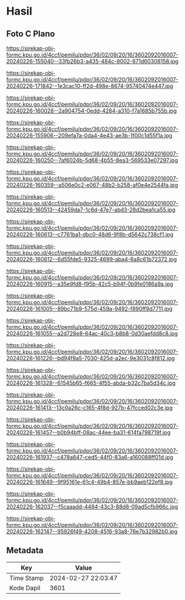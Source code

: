 # Hasil

## Foto C Plano

https://sirekap-obj-formc.kpu.go.id/4ccf/pemilu/pdpr/36/02/09/20/16/3602092016007-20240226-155040--33fb26b3-a435-484c-8002-871d60308158.jpg

https://sirekap-obj-formc.kpu.go.id/4ccf/pemilu/pdpr/36/02/09/20/16/3602092016007-20240226-171842--1e3cac10-ff2d-498e-8674-95740474e447.jpg

https://sirekap-obj-formc.kpu.go.id/4ccf/pemilu/pdpr/36/02/09/20/16/3602092016007-20240226-160028--2a904754-0edd-4284-a310-f7a1685b755b.jpg

https://sirekap-obj-formc.kpu.go.id/4ccf/pemilu/pdpr/36/02/09/20/16/3602092016007-20240226-155906--209efa7a-0da4-4e43-ae3b-1f00c1d55f1a.jpg

https://sirekap-obj-formc.kpu.go.id/4ccf/pemilu/pdpr/36/02/09/20/16/3602092016007-20240226-160250--7af6024b-5d68-4b55-8ea3-569533e07297.jpg

https://sirekap-obj-formc.kpu.go.id/4ccf/pemilu/pdpr/36/02/09/20/16/3602092016007-20240226-160359--a506e0c2-e067-48b2-b258-af0e4e2544fa.jpg

https://sirekap-obj-formc.kpu.go.id/4ccf/pemilu/pdpr/36/02/09/20/16/3602092016007-20240226-160513--42459da7-1c6d-47e7-abd3-28d2bea1ca55.jpg

https://sirekap-obj-formc.kpu.go.id/4ccf/pemilu/pdpr/36/02/09/20/16/3602092016007-20240226-160613--c7761ba1-dbc0-48d6-9f8b-d5642c738cf1.jpg

https://sirekap-obj-formc.kpu.go.id/4ccf/pemilu/pdpr/36/02/09/20/16/3602092016007-20240226-160812--6d55fde5-9325-4699-aba4-6a8c61b72372.jpg

https://sirekap-obj-formc.kpu.go.id/4ccf/pemilu/pdpr/36/02/09/20/16/3602092016007-20240226-160915--a35e9fd8-f95b-42c5-b94f-0b9fe0186a9a.jpg

https://sirekap-obj-formc.kpu.go.id/4ccf/pemilu/pdpr/36/02/09/20/16/3602092016007-20240226-161005--89bc71b9-575d-459a-9492-f890ff9d7711.jpg

https://sirekap-obj-formc.kpu.go.id/4ccf/pemilu/pdpr/36/02/09/20/16/3602092016007-20240226-161055--a2d728e8-64ac-40c3-b8b8-0d30aefdd8c8.jpg

https://sirekap-obj-formc.kpu.go.id/4ccf/pemilu/pdpr/36/02/09/20/16/3602092016007-20240226-161226--bd94f9a5-7030-425d-a2ec-9e3031c8f812.jpg

https://sirekap-obj-formc.kpu.go.id/4ccf/pemilu/pdpr/36/02/09/20/16/3602092016007-20240226-161328--61545b65-f665-4f55-abda-b32c7ba5d34c.jpg

https://sirekap-obj-formc.kpu.go.id/4ccf/pemilu/pdpr/36/02/09/20/16/3602092016007-20240226-161413--13c0a26c-c165-4f8d-927b-47fcced02c3e.jpg

https://sirekap-obj-formc.kpu.go.id/4ccf/pemilu/pdpr/36/02/09/20/16/3602092016007-20240226-161457--b0b94bff-08ac-44ee-ba31-614fa798719f.jpg

https://sirekap-obj-formc.kpu.go.id/4ccf/pemilu/pdpr/36/02/09/20/16/3602092016007-20240226-161937--c478a847-ced5-44f0-83a6-a160088ff01d.jpg

https://sirekap-obj-formc.kpu.go.id/4ccf/pemilu/pdpr/36/02/09/20/16/3602092016007-20240226-161649--9f95161e-61c4-49b4-857e-bb9aeb122ef8.jpg

https://sirekap-obj-formc.kpu.go.id/4ccf/pemilu/pdpr/36/02/09/20/16/3602092016007-20240226-162037--f5caaadd-4484-43c3-88d8-09ad5cfb966c.jpg

https://sirekap-obj-formc.kpu.go.id/4ccf/pemilu/pdpr/36/02/09/20/16/3602092016007-20240226-162147--95926f49-4208-4516-93a8-76e7b32982b0.jpg


## Metadata

| Key        | Value               |
| ---------- | ------------------- |
| Time Stamp | 2024-02-27 22:03:47 |
| Kode Dapil | 3601                |



